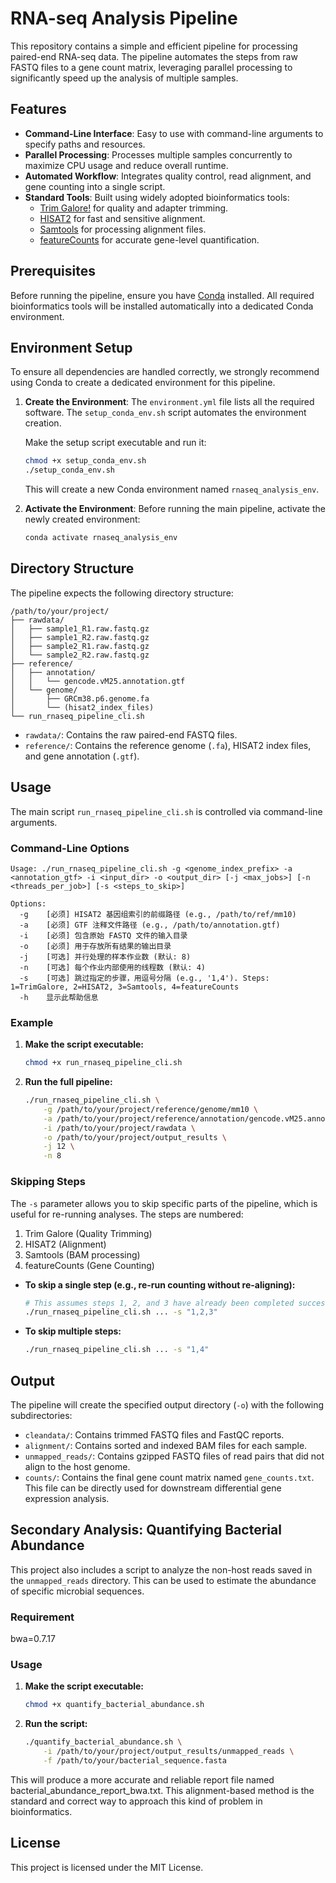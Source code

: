 # RNA-seq Analysis Pipeline

This repository contains a simple and efficient pipeline for processing paired-end RNA-seq data. The pipeline automates the steps from raw FASTQ files to a gene count matrix, leveraging parallel processing to significantly speed up the analysis of multiple samples.

## Features

- **Command-Line Interface**: Easy to use with command-line arguments to specify paths and resources.
- **Parallel Processing**: Processes multiple samples concurrently to maximize CPU usage and reduce overall runtime.
- **Automated Workflow**: Integrates quality control, read alignment, and gene counting into a single script.
- **Standard Tools**: Built using widely adopted bioinformatics tools:
    - [Trim Galore!](https://www.bioinformatics.babraham.ac.uk/projects/trim_galore/) for quality and adapter trimming.
    - [HISAT2](http://daehwankimlab.github.io/hisat2/) for fast and sensitive alignment.
    - [Samtools](http://www.htslib.org/) for processing alignment files.
    - [featureCounts](http://bioinf.wehi.edu.au/featureCounts/) for accurate gene-level quantification.

## Prerequisites

Before running the pipeline, ensure you have [Conda](https://docs.conda.io/en/latest/miniconda.html) installed. All required bioinformatics tools will be installed automatically into a dedicated Conda environment.

## Environment Setup

To ensure all dependencies are handled correctly, we strongly recommend using Conda to create a dedicated environment for this pipeline.

1.  **Create the Environment**: The `environment.yml` file lists all the required software. The `setup_conda_env.sh` script automates the environment creation.

    Make the setup script executable and run it:
    ```bash
    chmod +x setup_conda_env.sh
    ./setup_conda_env.sh
    ```
    This will create a new Conda environment named `rnaseq_analysis_env`.

2.  **Activate the Environment**: Before running the main pipeline, activate the newly created environment:
    ```bash
    conda activate rnaseq_analysis_env
    ```

## Directory Structure

The pipeline expects the following directory structure:

```
/path/to/your/project/
├── rawdata/
│   ├── sample1_R1.raw.fastq.gz
│   ├── sample1_R2.raw.fastq.gz
│   ├── sample2_R1.raw.fastq.gz
│   └── sample2_R2.raw.fastq.gz
├── reference/
│   ├── annotation/
│   │   └── gencode.vM25.annotation.gtf
│   └── genome/
│       ├── GRCm38.p6.genome.fa
│       └── (hisat2_index_files)
└── run_rnaseq_pipeline_cli.sh
```

- `rawdata/`: Contains the raw paired-end FASTQ files.
- `reference/`: Contains the reference genome (`.fa`), HISAT2 index files, and gene annotation (`.gtf`).

## Usage

The main script `run_rnaseq_pipeline_cli.sh` is controlled via command-line arguments.

### Command-Line Options

```
Usage: ./run_rnaseq_pipeline_cli.sh -g <genome_index_prefix> -a <annotation_gtf> -i <input_dir> -o <output_dir> [-j <max_jobs>] [-n <threads_per_job>] [-s <steps_to_skip>]

Options:
  -g    [必须] HISAT2 基因组索引的前缀路径 (e.g., /path/to/ref/mm10)
  -a    [必须] GTF 注释文件路径 (e.g., /path/to/annotation.gtf)
  -i    [必须] 包含原始 FASTQ 文件的输入目录
  -o    [必须] 用于存放所有结果的输出目录
  -j    [可选] 并行处理的样本作业数 (默认: 8)
  -n    [可选] 每个作业内部使用的线程数 (默认: 4)
  -s    [可选] 跳过指定的步骤，用逗号分隔 (e.g., '1,4'). Steps: 1=TrimGalore, 2=HISAT2, 3=Samtools, 4=featureCounts
  -h    显示此帮助信息
```

### Example

1.  **Make the script executable:**
    ```bash
    chmod +x run_rnaseq_pipeline_cli.sh
    ```

2.  **Run the full pipeline:**
    ```bash
    ./run_rnaseq_pipeline_cli.sh \
        -g /path/to/your/project/reference/genome/mm10 \
        -a /path/to/your/project/reference/annotation/gencode.vM25.annotation.gtf \
        -i /path/to/your/project/rawdata \
        -o /path/to/your/project/output_results \
        -j 12 \
        -n 8
    ```

### Skipping Steps

The `-s` parameter allows you to skip specific parts of the pipeline, which is useful for re-running analyses. The steps are numbered:
1.  Trim Galore (Quality Trimming)
2.  HISAT2 (Alignment)
3.  Samtools (BAM processing)
4.  featureCounts (Gene Counting)

-   **To skip a single step (e.g., re-run counting without re-aligning):**
    ```bash
    # This assumes steps 1, 2, and 3 have already been completed successfully
    ./run_rnaseq_pipeline_cli.sh ... -s "1,2,3"
    ```

-   **To skip multiple steps:**
    ```bash
    ./run_rnaseq_pipeline_cli.sh ... -s "1,4"
    ```

## Output

The pipeline will create the specified output directory (`-o`) with the following subdirectories:

-   `cleandata/`: Contains trimmed FASTQ files and FastQC reports.
-   `alignment/`: Contains sorted and indexed BAM files for each sample.
-   `unmapped_reads/`: Contains gzipped FASTQ files of read pairs that did not align to the host genome.
-   `counts/`: Contains the final gene count matrix named `gene_counts.txt`. This file can be directly used for downstream differential gene expression analysis.

## Secondary Analysis: Quantifying Bacterial Abundance

This project also includes a script to analyze the non-host reads saved in the `unmapped_reads` directory. This can be used to estimate the abundance of specific microbial sequences.

### Requirement
bwa=0.7.17

### Usage

1.  **Make the script executable:**
    ```bash
    chmod +x quantify_bacterial_abundance.sh
    ```

2.  **Run the script:**
    ```bash
    ./quantify_bacterial_abundance.sh \
        -i /path/to/your/project/output_results/unmapped_reads \
        -f /path/to/your/bacterial_sequence.fasta
    ```

 This will produce a more accurate and reliable report file named bacterial_abundance_report_bwa.txt. This alignment-based method is
  the standard and correct way to approach this kind of problem in bioinformatics.



## License

This project is licensed under the MIT License.
